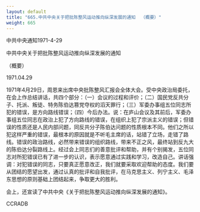 ```yaml
---
layout: default
title: "665.中共中央关于把批陈整风运动推向纵深发展的通知  （概要）"
weight: 665
---
```


中共中央通知1971-4-29

中共中央关于把批陈整风运动推向纵深发展的通知

（概要）

1971.04.29

1971年4月29日，周恩来出席中央批陈整风汇报会全体大会。受中央政治局委托，在会上作总结讲话，共四个部分：（一）会议的过程和评价；（二）国民党反共分子、托派、叛徒、特务陈伯达篡党夺权的滔天罪行；（三）军委办事组五位同志所犯的错误，是方向路线错误；（四）今后办法。说：在庐山会议及其前后，军委办事组五位同志在政治上犯了方向路线的错误，在组织上犯了宗派主义的错误；但错误的性质还是人民内部问题，同反共分子陈伯达问题的性质根本不同。他们之所以犯这样严重的错误，最根本的原因就是不听毛主席的话，站错了立场，走错了路线。错误的政治路线，必然带来错误的组织路线，带来不正之风，最终站到反九大的陈伯达分裂路线上。经过会上同志们的善意批评和帮助，并有个别揭发，五位同志对所犯错误已有了进一步的认识，表示愿意通过实践和学习，改造自己。讲话强调：对犯错误的同志，只要真正愿意改正，我们就要采取欢迎帮助的态度。我们要从团结的愿望出发，通过认真的批评和自我批评，在马克思主义、列宁主义、毛泽东思想的原则基础上团结起来，争取更大的胜利。

会上，还宣读了中共中央《关于把批陈整风运动推向纵深发展的通知》。

CCRADB

